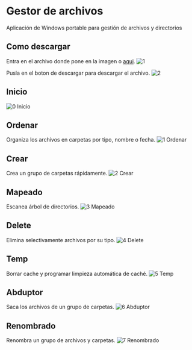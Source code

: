# Gestor de archivos
Aplicación de Windows portable para gestión de archivos y directorios


## Como descargar
Entra en el archivo donde pone en la imagen o [aqui](https://github.com/Xaival/Gestor-de-archivos/blob/main/Gestor%20de%20archivos.exe).
![1](https://user-images.githubusercontent.com/54257745/120911512-580c8700-c688-11eb-82d7-456f822d2b59.png)

Pusla en el boton de descargar para descargar el archivo.
![2](https://user-images.githubusercontent.com/54257745/120911514-58a51d80-c688-11eb-810b-96fb657ef7d5.png)

## Inicio
![0 Inicio](https://user-images.githubusercontent.com/54257745/120906912-a8222400-c65d-11eb-9b21-249788be314a.png)

## Ordenar
Organiza los archivos en carpetas por tipo, nombre o fecha.
![1 Ordenar](https://user-images.githubusercontent.com/54257745/120906913-a8baba80-c65d-11eb-964c-baf60c8341d6.png)

## Crear
Crea un grupo de carpetas rápidamente.
![2 Crear](https://user-images.githubusercontent.com/54257745/120906914-a8baba80-c65d-11eb-9547-78f7264f4f37.png)

## Mapeado
Escanea árbol de directorios.
![3 Mapeado](https://user-images.githubusercontent.com/54257745/120906915-a8baba80-c65d-11eb-949c-b5a4132ca7d2.png)

## Delete
Elimina selectivamente archivos por su tipo.
![4 Delete](https://user-images.githubusercontent.com/54257745/120906916-a9535100-c65d-11eb-92c6-320ee0a5d04f.png)

## Temp
Borrar cache y programar limpieza automática de caché.
![5 Temp](https://user-images.githubusercontent.com/54257745/120906917-a9535100-c65d-11eb-8e52-56fafef49431.png)

## Abduptor
Saca los archivos de un grupo de carpetas.
![6 Abduptor](https://user-images.githubusercontent.com/54257745/120906918-a9ebe780-c65d-11eb-8979-fe432271207f.png)

## Renombrado
Renombra un grupo de archivos y carpetas.
![7 Renombrado](https://user-images.githubusercontent.com/54257745/120906919-a9ebe780-c65d-11eb-9332-6641417d4a25.png)
